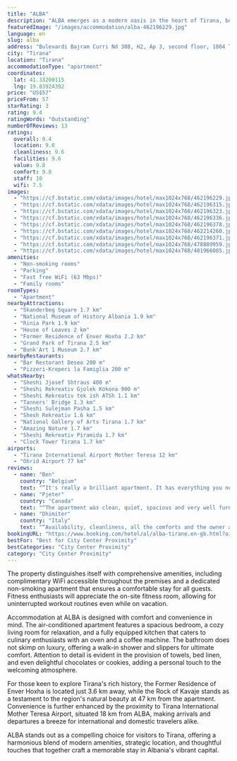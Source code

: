 ```yaml
---
title: "ALBA"
description: "ALBA emerges as a modern oasis in the heart of Tirana, boasting a prime location that places guests mere moments from iconic landmarks such as Skanderbeg Square, the Bektashi World Centre, and the historic Tanners' Bridge."
featuredImage: "/images/accommodation/alba-462196229.jpg"
language: en
slug: alba
address: "Bulevardi Bajram Curri Nd 308, H2, Ap 3, second floor, 1004 Tirana, Albania"
city: "Tirana"
location: "Tirana"
accommodationType: "apartment"
coordinates:
  lat: 41.33200115
  lng: 19.83924392
price: "US$57"
priceFrom: 57
starRating: 3
rating: 9.4
ratingWords: "Outstanding"
numberOfReviews: 13
ratings:
  overall: 9.4
  location: 9.6
  cleanliness: 9.6
  facilities: 9.6
  value: 9.8
  comfort: 9.8
  staff: 10
  wifi: 7.5
images:
  - "https://cf.bstatic.com/xdata/images/hotel/max1024x768/462196229.jpg?k=bb6c0ee7f31b94f324a1dffd70a4d74856a14cbc5ded63b9b3fbe3ce3dde038e&o=&hp=1"
  - "https://cf.bstatic.com/xdata/images/hotel/max1024x768/462196315.jpg?k=e48c7dc92de1130bf2e884989ccdf651055767f25e9888fe335e370a230e6757&o=&hp=1"
  - "https://cf.bstatic.com/xdata/images/hotel/max1024x768/462196323.jpg?k=8f45f3bee356ab367a8f41b374b6c7358750f51161cc3de392416f65c2df52a3&o=&hp=1"
  - "https://cf.bstatic.com/xdata/images/hotel/max1024x768/462196336.jpg?k=c6506321e529f8c3b68b6e6f02be1767be9e62de2e216de694671cb7dbe7bd7d&o=&hp=1"
  - "https://cf.bstatic.com/xdata/images/hotel/max1024x768/462196378.jpg?k=0a641013f2d2131196d95fd49f4f9b4cd01316caf3a8ab0a23c1c3caae26c8dd&o=&hp=1"
  - "https://cf.bstatic.com/xdata/images/hotel/max1024x768/462214260.jpg?k=02572530a29d3e753e6ab1584209ce0f8b66d8f43f4082461716d097013b0ce1&o=&hp=1"
  - "https://cf.bstatic.com/xdata/images/hotel/max1024x768/462196371.jpg?k=37d93947642be81e8ad56c195e72d0e5b47ec4003880a7bc65f8d8a316d9f325&o=&hp=1"
  - "https://cf.bstatic.com/xdata/images/hotel/max1024x768/478889959.jpg?k=036e3048f0db2149305ed6005d20a26a9e901aa19f1f307391669828e42ab27c&o=&hp=1"
  - "https://cf.bstatic.com/xdata/images/hotel/max1024x768/481966085.jpg?k=430e31d11cb78100451b763cba57636b25ccb7aa80c4c6e92e3b602a70e50a47&o=&hp=1"
amenities:
  - "Non-smoking rooms"
  - "Parking"
  - "Fast free WiFi (63 Mbps)"
  - "Family rooms"
roomTypes:
  - "Apartment"
nearbyAttractions:
  - "Skanderbeg Square 1.7 km"
  - "National Museum of History Albania 1.9 km"
  - "Rinia Park 1.9 km"
  - "House of Leaves 2 km"
  - "Former Residence of Enver Hoxha 2.2 km"
  - "Grand Park of Tirana 2.5 km"
  - "Bunk'Art 1 Museum 2.7 km"
nearbyRestaurants:
  - "Bar Restorant Deseo 200 m"
  - "Pizzeri-Kreperi la Famiglia 200 m"
whatsNearby:
  - "Sheshi Jjosef Shtraus 400 m"
  - "Sheshi Rekreativ Gjolek Kokona 900 m"
  - "Sheshi Rekreativ tek ish ATSh 1.1 km"
  - "Tanners' Bridge 1.3 km"
  - "Sheshi Sulejman Pasha 1.5 km"
  - "Shesh Rekreativ 1.6 km"
  - "National Gallery of Arts Tirana 1.7 km"
  - "Amazing Nature 1.7 km"
  - "Sheshi Rekreativ Piramida 1.7 km"
  - "Clock Tower Tirana 1.7 km"
airports:
  - "Tirana International Airport Mother Teresa 12 km"
  - "Ohrid Airport 77 km"
reviews:
  - name: "Ben"
    country: "Belgium"
    text: "“It's really a brilliant apartment. It has everything you need. You can access the apartment via ekey. No fumbling around for physical keys. The owner is very friendly. Want to descover Tirana? Do it with this apartment.”"
  - name: "Pjeter"
    country: "Canada"
    text: "“The apartment was clean, quiet, spacious and very well furnished. The bed was extremely comfortable. Really love the Nescafe. The owner was super helpful and hospitable. The location was perfect, near city center. Will come again when I come back...”"
  - name: "Dhimiter"
    country: "Italy"
    text: "“Availability, cleanliness, all the comforts and the owner an exceptional person. I highly recommend it.”"
bookingURL: "https://www.booking.com/hotel/al/alba-tirane.en-gb.html?aid=8035640"
bestFor: "Best for City Center Proximity"
bestCategories: "City Center Proximity"
category: "City Center Proximity"
---
```


The property distinguishes itself with comprehensive amenities, including complimentary WiFi accessible throughout the premises and a dedicated non-smoking apartment that ensures a comfortable stay for all guests. Fitness enthusiasts will appreciate the on-site fitness room, allowing for uninterrupted workout routines even while on vacation.

Accommodation at ALBA is designed with comfort and convenience in mind. The air-conditioned apartment features a spacious bedroom, a cozy living room for relaxation, and a fully equipped kitchen that caters to culinary enthusiasts with an oven and a coffee machine. The bathroom does not skimp on luxury, offering a walk-in shower and slippers for ultimate comfort. Attention to detail is evident in the provision of towels, bed linen, and even delightful chocolates or cookies, adding a personal touch to the welcoming atmosphere.

For those keen to explore Tirana's rich history, the Former Residence of Enver Hoxha is located just 3.6 km away, while the Rock of Kavaje stands as a testament to the region's natural beauty at 47 km from the apartment. Convenience is further enhanced by the proximity to Tirana International Mother Teresa Airport, situated 18 km from ALBA, making arrivals and departures a breeze for international and domestic travelers alike.

ALBA stands out as a compelling choice for visitors to Tirana, offering a harmonious blend of modern amenities, strategic location, and thoughtful touches that together craft a memorable stay in Albania's vibrant capital.